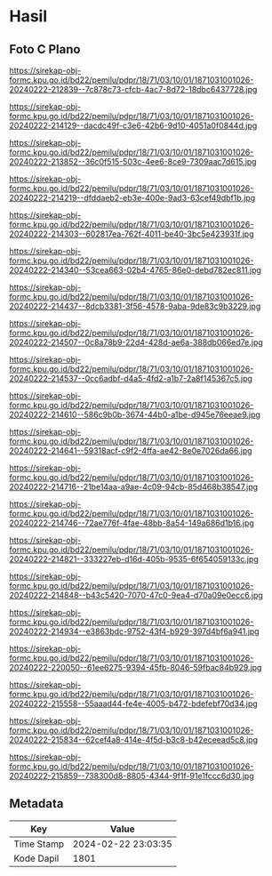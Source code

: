 # Hasil

## Foto C Plano

https://sirekap-obj-formc.kpu.go.id/bd22/pemilu/pdpr/18/71/03/10/01/1871031001026-20240222-212839--7c878c73-cfcb-4ac7-8d72-18dbc6437728.jpg

https://sirekap-obj-formc.kpu.go.id/bd22/pemilu/pdpr/18/71/03/10/01/1871031001026-20240222-214129--dacdc49f-c3e6-42b6-9d10-4051a0f0844d.jpg

https://sirekap-obj-formc.kpu.go.id/bd22/pemilu/pdpr/18/71/03/10/01/1871031001026-20240222-213852--36c0f515-503c-4ee6-8ce9-7309aac7d615.jpg

https://sirekap-obj-formc.kpu.go.id/bd22/pemilu/pdpr/18/71/03/10/01/1871031001026-20240222-214219--dfddaeb2-eb3e-400e-9ad3-63cef49dbf1b.jpg

https://sirekap-obj-formc.kpu.go.id/bd22/pemilu/pdpr/18/71/03/10/01/1871031001026-20240222-214303--602817ea-762f-4011-be40-3bc5e423931f.jpg

https://sirekap-obj-formc.kpu.go.id/bd22/pemilu/pdpr/18/71/03/10/01/1871031001026-20240222-214340--53cea663-02b4-4765-86e0-debd782ec811.jpg

https://sirekap-obj-formc.kpu.go.id/bd22/pemilu/pdpr/18/71/03/10/01/1871031001026-20240222-214437--8dcb3381-3f56-4578-9aba-9de83c9b3229.jpg

https://sirekap-obj-formc.kpu.go.id/bd22/pemilu/pdpr/18/71/03/10/01/1871031001026-20240222-214507--0c8a78b9-22d4-428d-ae6a-388db066ed7e.jpg

https://sirekap-obj-formc.kpu.go.id/bd22/pemilu/pdpr/18/71/03/10/01/1871031001026-20240222-214537--0cc6adbf-d4a5-4fd2-a1b7-2a8f145367c5.jpg

https://sirekap-obj-formc.kpu.go.id/bd22/pemilu/pdpr/18/71/03/10/01/1871031001026-20240222-214610--586c9b0b-3674-44b0-a1be-d945e76eeae9.jpg

https://sirekap-obj-formc.kpu.go.id/bd22/pemilu/pdpr/18/71/03/10/01/1871031001026-20240222-214641--59318acf-c9f2-4ffa-ae42-8e0e7026da66.jpg

https://sirekap-obj-formc.kpu.go.id/bd22/pemilu/pdpr/18/71/03/10/01/1871031001026-20240222-214716--21be14aa-a9ae-4c09-94cb-85d468b38547.jpg

https://sirekap-obj-formc.kpu.go.id/bd22/pemilu/pdpr/18/71/03/10/01/1871031001026-20240222-214746--72ae776f-4fae-48bb-8a54-149a686d1b16.jpg

https://sirekap-obj-formc.kpu.go.id/bd22/pemilu/pdpr/18/71/03/10/01/1871031001026-20240222-214821--333227eb-d16d-405b-9535-6f654059133c.jpg

https://sirekap-obj-formc.kpu.go.id/bd22/pemilu/pdpr/18/71/03/10/01/1871031001026-20240222-214848--b43c5420-7070-47c0-9ea4-d70a09e0ecc6.jpg

https://sirekap-obj-formc.kpu.go.id/bd22/pemilu/pdpr/18/71/03/10/01/1871031001026-20240222-214934--e3863bdc-9752-43f4-b929-397d4bf6a941.jpg

https://sirekap-obj-formc.kpu.go.id/bd22/pemilu/pdpr/18/71/03/10/01/1871031001026-20240222-220050--61ee6275-9394-45fb-8046-59fbac84b929.jpg

https://sirekap-obj-formc.kpu.go.id/bd22/pemilu/pdpr/18/71/03/10/01/1871031001026-20240222-215558--55aaad44-fe4e-4005-b472-bdefebf70d34.jpg

https://sirekap-obj-formc.kpu.go.id/bd22/pemilu/pdpr/18/71/03/10/01/1871031001026-20240222-215834--62cef4a8-414e-4f5d-b3c8-b42eceead5c8.jpg

https://sirekap-obj-formc.kpu.go.id/bd22/pemilu/pdpr/18/71/03/10/01/1871031001026-20240222-215859--738300d8-8805-4344-9f1f-91e1fccc6d30.jpg


## Metadata

| Key        | Value               |
| ---------- | ------------------- |
| Time Stamp | 2024-02-22 23:03:35 |
| Kode Dapil | 1801                |



